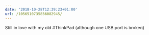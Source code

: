 ```yaml
---
date: '2018-10-28T12:39:23+01:00'
url: /1056510735856082945/
---
```

Still in love with my old #ThinkPad (although one USB port is broken)
